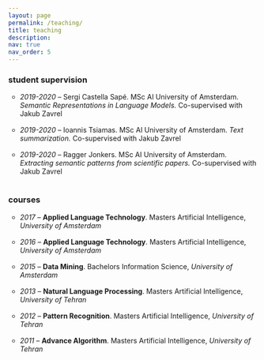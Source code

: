 ```yaml
---
layout: page
permalink: /teaching/
title: teaching
description: 
nav: true
nav_order: 5
---
```



<section>
<h3>student supervision</h3>
<ul style="list-style-type:circle">
<li style="padding-bottom: 16px;"><em>2019-2020 </em> &ndash; Sergi Castella Sapé. MSc AI University of Amsterdam. <em>Semantic Representations in  Language Models.</em> Co-supervised with Jakub Zavrel </li>
<li style="padding-bottom: 16px;"><em>2019-2020 </em> &ndash; Ioannis Tsiamas. MSc AI University of Amsterdam. <em>Text summarization.</em> Co-supervised with Jakub Zavrel </li>
<li style="padding-bottom: 16px;"><em>2019-2020 </em> &ndash; Ragger Jonkers. MSc AI University of Amsterdam. <em>Extracting semantic patterns from scientific papers.</em> Co-supervised with Jakub Zavrel </li>
</ul>
</section>

<section>
<h3>courses</h3>
<ul style="list-style-type:circle">
<li style="padding-bottom: 16px;"> <em>2017</em> &ndash; <b>Applied Language Technology</b>. Masters Artificial Intelligence, <em>University of Amsterdam</em> </li>
<li style="padding-bottom: 16px;"> <em>2016</em> &ndash; <b>Applied Language Technology</b>. Masters Artificial Intelligence, <em>University of Amsterdam</em> </li>
<li style="padding-bottom: 16px;"> <em>2015</em> &ndash; <b>Data Mining</b>. Bachelors Information Science, <em>University of Amsterdam</em> </li>
<li style="padding-bottom: 16px;"> <em>2013</em> &ndash; <b>Natural Language Processing</b>. Masters Artificial Intelligence, <em>University of Tehran</em> </li>
<li style="padding-bottom: 16px;"> <em>2012</em> &ndash; <b>Pattern Recognition</b>. Masters Artificial Intelligence, <em>University of Tehran</em></li>
<li style="padding-bottom: 16px;"> <em>2011</em> &ndash; <b>Advance Algorithm</b>. Masters Artificial Intelligence, <em>University of Tehran</em></li>
</ul>
</section>
